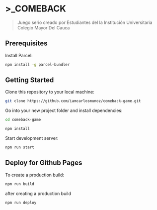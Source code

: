 # >_COMEBACK
> Juego serio creado por Estudiantes del la Institución Universitaria Colegio Mayor Del Cauca

## Prerequisites
Install Parcel:

```bash
npm install -g parcel-bundler
```

## Getting Started
Clone this repository to your local machine:

```bash
git clone https://github.com/iamcarlosmunoz/comeback-game.git
```

Go into your new project folder and install dependencies:

```bash
cd comeback-game
```

```bash
npm install
```

Start development server:

```bash
npm run start
```

## Deploy for Github Pages
To create a production build:

```bash
npm run build
```

after creating a production build

```bash
npm run deploy
```
